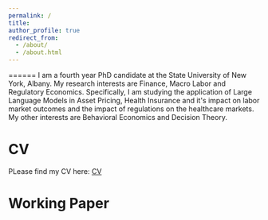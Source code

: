 ```yaml
---
permalink: /
title: 
author_profile: true
redirect_from: 
  - /about/
  - /about.html
---
```



======
I am a fourth year PhD candidate at the State University of New York, Albany. 
My research interests are Finance, Macro Labor and Regulatory Economics. Specifically, I am studying the application of Large Language Models in Asset Pricing, Health Insurance and it's impact on labor market outcomes and the impact of regulations on the healthcare markets. My other interests are Behavioral Economics and Decision Theory. 

CV
======
PLease find my CV here: [CV]([https://github.com/academicpages/academicpages.github.io](https://www.dropbox.com/preview/Piyush_A_CV.pdf?context=content_suggestions&role=personal)) 


Working Paper
======




